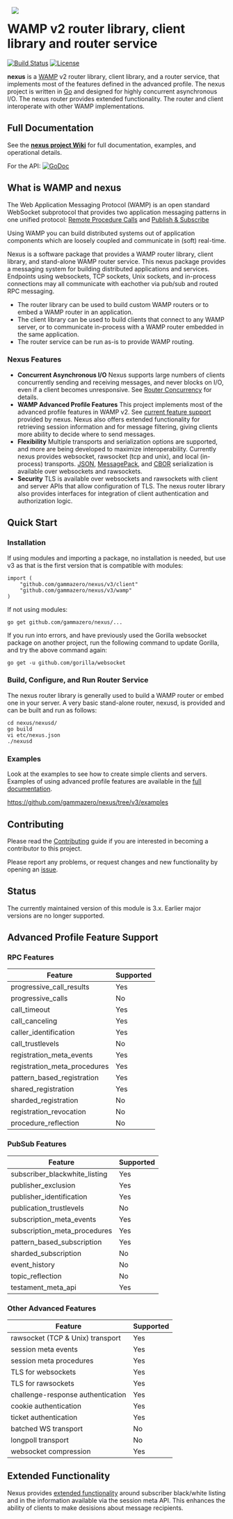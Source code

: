 <img src="doc/n-logo2.png" align="left" hspace="10" vspace="6">

# WAMP v2 router library, client library and router service

[![Build Status](https://travis-ci.org/gammazero/nexus.svg)](https://travis-ci.org/gammazero/nexus)
[![License](https://img.shields.io/badge/License-MIT-blue.svg)](LICENSE)


**nexus** is a [WAMP](http://wamp-proto.org/) v2 router library, client library, and a router service, that implements most of the features defined in the advanced profile.  The nexus project is written in [Go](http://golang.org/) and designed for highly concurrent asynchronous I/O.  The nexus router provides extended functionality.  The router and client interoperate with other WAMP implementations.

## Full Documentation

See the [**nexus project Wiki**](https://github.com/gammazero/nexus/wiki) for full documentation, examples, and operational details.

For the API: [![GoDoc](https://godoc.org/github.com/gammazero/nexus?status.svg)](https://godoc.org/github.com/gammazero/nexus)

## What is WAMP and nexus

The Web Application Messaging Protocol (WAMP) is an open standard WebSocket subprotocol that provides two application messaging patterns in one unified protocol:
[Remote Procedure Calls](http://wamp-proto.org/faq/index.html#rpc) and [Publish & Subscribe](http://wamp-proto.org/faq/index.html#pubsub)

Using WAMP you can build distributed systems out of application components which are loosely coupled and communicate in (soft) real-time.

Nexus is a software package that provides a WAMP router library, client library, and stand-alone WAMP router service.  This nexus package provides a messaging system for building distributed applications and services.  Endpoints using websockets, TCP sockets, Unix sockets, and in-process connections may all communicate with eachother via pub/sub and routed RPC messaging.
 - The router library can be used to build custom WAMP routers or to embed a WAMP router in an application.
 - The client library can be used to build clients that connect to any WAMP server, or to communicate in-process with a WAMP router embedded in the same application.
 - The router service can be run as-is to provide WAMP routing.

### Nexus Features

- **Concurrent Asynchronous I/O** Nexus supports large numbers of clients concurrently sending and receiving messages, and never blocks on I/O, even if a client becomes unresponsive.  See [Router Concurrency](https://github.com/gammazero/nexus/wiki/Router-Concurrency) for details.
- **WAMP Advanced Profile Features**  This project implements most of the advanced profile features in WAMP v2.  See [current feature support](https://github.com/gammazero/nexus#advanced-profile-feature-support) provided by nexus.  Nexus also offers extended functionality for retrieving session information and for message filtering, giving clients more ability to decide where to send messages.
- **Flexibility** Multiple transports and serialization options are supported, and more are being developed to maximize interoperability.  Currently nexus provides websocket, rawsocket (tcp and unix), and local (in-process) transports.  [JSON](https://en.wikipedia.org/wiki/JSON), [MessagePack](http://msgpack.org/index.html), and [CBOR](https://tools.ietf.org/html/rfc7049) serialization is available over websockets and rawsockets.
- **Security** TLS is available over websockets and rawsockets with client and server APIs that allow configuration of TLS.  The nexus router library also provides interfaces for integration of client authentication and authorization logic.

## Quick Start

### Installation

If using modules and importing a package, no installation is needed, but use v3 as that is the first version that is compatible with modules:
```
import (
	"github.com/gammazero/nexus/v3/client"
	"github.com/gammazero/nexus/v3/wamp"
)
```

If not using modules:
```
go get github.com/gammazero/nexus/...
```

If you run into errors, and have previously used the Gorilla websocket package on another project, run the following command to update Gorilla, and try the above command again:
```
go get -u github.com/gorilla/websocket
```

### Build, Configure, and Run Router Service
The nexus router library is generally used to build a WAMP router or embed one in your server.  A very basic stand-alone router, nexusd, is provided and can be built and run as follows:

```
cd nexus/nexusd/
go build
vi etc/nexus.json
./nexusd
```

### Examples

Look at the examples to see how to create simple clients and servers.  Examples of using advanced profile features are available in the [full documentation](https://github.com/gammazero/nexus/wiki).

https://github.com/gammazero/nexus/tree/v3/examples

## Contributing

Please read the [Contributing](https://github.com/gammazero/nexus/blob/v3/CONTRIBUTING.md#contributing-to-nexus) guide if you are interested in becoming a contributor to this project.

Please report any problems, or request changes and new functionality by opening an [issue](https://github.com/gammazero/nexus/issues).

## Status

The currently maintained version of this module is 3.x.  Earlier major versions are no longer supported.

## Advanced Profile Feature Support

### RPC Features

| Feature | Supported |
| ------- | --------- |
| progressive_call_results | Yes |
| progressive_calls | No |
| call_timeout | Yes |
| call_canceling | Yes |
| caller_identification | Yes |
| call_trustlevels | No |
| registration_meta_events | Yes
| registration_meta_procedures | Yes
| pattern_based_registration | Yes |
| shared_registration | Yes |
| sharded_registration | No |
| registration_revocation | No |
| procedure_reflection | No |

### PubSub Features

| Feature | Supported |
| ------- | --------- |
| subscriber_blackwhite_listing | Yes |
| publisher_exclusion | Yes |
| publisher_identification | Yes |
| publication_trustlevels | No|
| subscription_meta_events | Yes |
| subscription_meta_procedures | Yes |
| pattern_based_subscription | Yes |
| sharded_subscription | No |
| event_history | No |
| topic_reflection | No |
| testament_meta_api | Yes |

### Other Advanced Features

| Feature | Supported |
| ------- | --------- |
| rawsocket (TCP & Unix) transport | Yes |
| session meta events | Yes |
| session meta procedures | Yes |
| TLS for websockets | Yes |
| TLS for rawsockets | Yes |
| challenge-response authentication | Yes |
| cookie authentication | Yes |
| ticket authentication | Yes |
| batched WS transport | No |
| longpoll transport | No |
| websocket compression | Yes |

## Extended Functionality

Nexus provides [extended functionality](https://github.com/gammazero/nexus/wiki/Extended-Functionality) around subscriber black/white listing and in the information available via the session meta API.  This enhances the ability of clients to make desisions about message recipients.
